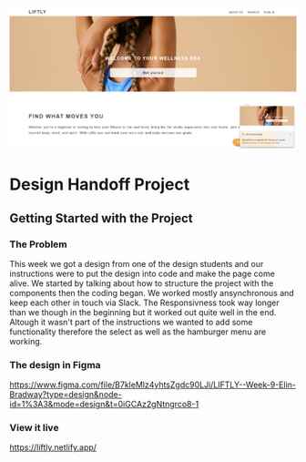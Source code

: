 <h1 align="center">
  <a href="">
    <img src="/public/Liftly-overview.png" alt="Project Banner Image">
  </a>
</h1>

# Design Handoff Project

## Getting Started with the Project

### The Problem

This week we got a design from one of the design students and our instructions were to put the design into code and make the page come alive.
We started by talking about how to structure the project with the components then the coding began. We worked mostly ansynchronous and keep each other in touch via Slack.
The Responsivness took way longer than we though in the beginning but it worked out quite well in the end.
Altough it wasn't part of the instructions we wanted to add some functionality therefore the select as well as the hamburger menu are working.

### The design in Figma

https://www.figma.com/file/B7kleMlz4yhtsZgdc90LJi/LIFTLY--Week-9-Elin-Bradway?type=design&node-id=1%3A3&mode=design&t=0iGCAz2gNtngrco8-1

### View it live

https://liftly.netlify.app/
